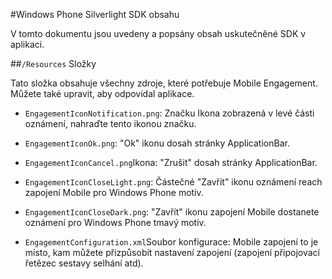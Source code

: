 <properties 
    pageTitle="Windows Phone Silverlight SDK obsahu" 
    description="Další informace o obsah SDK Windows Phone Silverlight pro zapojení Mobile Azure"                     
    services="mobile-engagement" 
    documentationCenter="mobile" 
    authors="piyushjo" 
    manager="dwrede"
    editor="" />

<tags 
    ms.service="mobile-engagement" 
    ms.workload="mobile" 
    ms.tgt_pltfrm="mobile-windows-phone"
    ms.devlang="na"
    ms.topic="article"
    ms.date="08/19/2016" 
    ms.author="piyushjo" />
    
#<a name="windows-phone-silverlight-sdk-content"></a>Windows Phone Silverlight SDK obsahu

V tomto dokumentu jsou uvedeny a popsány obsah uskutečněné SDK v aplikaci.

##<a name="the-resources-folder"></a>`/Resources` Složky 

Tato složka obsahuje všechny zdroje, které potřebuje Mobile Engagement. Můžete také upravit, aby odpovídal aplikace.

- `EngagementIconNotification.png`: Značku Ikona zobrazená v levé části oznámení, nahraďte tento ikonou značku.

- `EngagementIconOk.png`: "Ok" ikonu dosah stránky ApplicationBar.
 
- `EngagementIconCancel.png`Ikona: "Zrušit" dosah stránky ApplicationBar.
 
- `EngagementIconCloseLight.png`: Částečné "Zavřít" ikonu oznámení reach zapojení Mobile pro Windows Phone motiv.
 
- `EngagementIconCloseDark.png`: "Zavřít" ikonu zapojení Mobile dostanete oznámení pro Windows Phone tmavý motiv.

- `EngagementConfiguration.xml`Soubor konfigurace: Mobile zapojení to je místo, kam můžete přizpůsobit nastavení zapojení (zapojení připojovací řetězec sestavy selhání atd).
 
